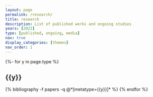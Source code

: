```yaml
---
layout: page
permalink: /research/
title: research
description: List of published works and ongoing studies
years: [2022]
type: [published, ongoing, media]
nav: true
display_categories: [themes]
nav_order: 1
---
```

<!-- _pages/publications.md -->
<div class="publications">

{%- for y in page.type %}
  <h2 class="year">{{y}}</h2>
  {% bibliography -f papers -q @*[metatype={{y}}]* %}
{% endfor %}

</div>
